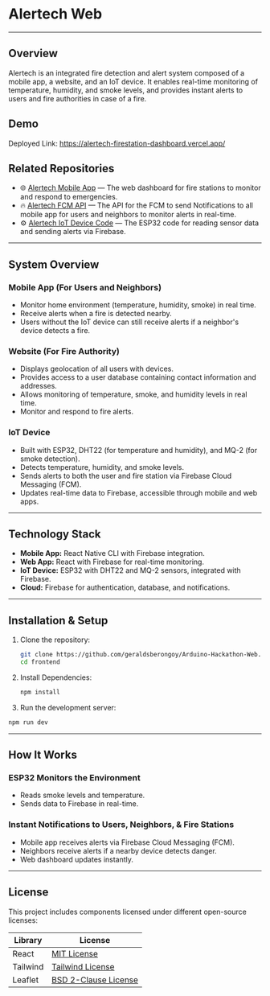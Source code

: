 # Alertech Web
---
## Overview

Alertech is an integrated fire detection and alert system composed of a mobile app, a website, and an IoT device. It enables real-time monitoring of temperature, humidity, and smoke levels, and provides instant alerts to users and fire authorities in case of a fire.


## Demo
Deployed Link: https://alertech-firestation-dashboard.vercel.app/

## Related Repositories
- 🌐 [Alertech Mobile App](https://github.com/DavidBatoDev/alertech-mobile-app) — The web dashboard for fire stations to monitor and respond to emergencies.
- 🔥 [Alertech FCM API](https://github.com/DavidBatoDev/alertech-fcm-api) — The API for the FCM to send Notifications to all mobile app for users and neighbors to monitor alerts in real-time.
- ⚙️ [Alertech IoT Device Code](https://github.com/DavidBatoDev/alertech-iot-device) — The ESP32 code for reading sensor data and sending alerts via Firebase.

---


## System Overview
### Mobile App (For Users and Neighbors)

- Monitor home environment (temperature, humidity, smoke) in real time.
- Receive alerts when a fire is detected nearby.
- Users without the IoT device can still receive alerts if a neighbor's device detects a fire.

### Website (For Fire Authority)

- Displays geolocation of all users with devices.
- Provides access to a user database containing contact information and addresses.
- Allows monitoring of temperature, smoke, and humidity levels in real time.
- Monitor and respond to fire alerts.

### IoT Device

- Built with ESP32, DHT22 (for temperature and humidity), and MQ-2 (for smoke detection).
- Detects temperature, humidity, and smoke levels.
- Sends alerts to both the user and fire station via Firebase Cloud Messaging (FCM).
- Updates real-time data to Firebase, accessible through mobile and web apps.

---

## Technology Stack

- **Mobile App:** React Native CLI with Firebase integration.
- **Web App:** React with Firebase for real-time monitoring.
- **IoT Device:** ESP32 with DHT22 and MQ-2 sensors, integrated with Firebase.
- **Cloud:** Firebase for authentication, database, and notifications.
---

## Installation & Setup

1. Clone the repository:
	```sh
	git clone https://github.com/geraldsberongoy/Arduino-Hackathon-Web.git
	cd frontend
	```
2. Install Dependencies: 
   ```sh
   npm install
   ```
3. Run the development server:
```sh
npm run dev
```


---

## How It Works

### ESP32 Monitors the Environment

- Reads smoke levels and temperature.
- Sends data to Firebase in real-time.

### Instant Notifications to Users, Neighbors, & Fire Stations

- Mobile app receives alerts via Firebase Cloud Messaging (FCM).
- Neighbors receive alerts if a nearby device detects danger.
- Web dashboard updates instantly.

---

## License
This project includes components licensed under different open-source licenses:  

| Library  | License                                                                             |
| -------- | ----------------------------------------------------------------------------------- |
| React    | [MIT License](https://opensource.org/licenses/MIT)                                  |
| Tailwind | [Tailwind License](https://github.com/tailwindlabs/tailwindcss/blob/master/LICENSE) |
| Leaflet  | [BSD 2-Clause License](https://opensource.org/licenses/BSD-2-Clause)                |
